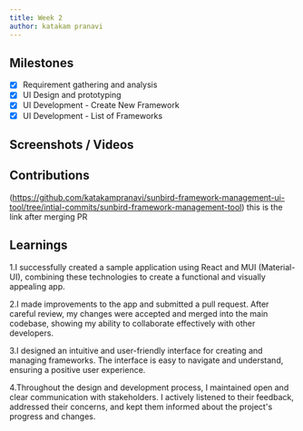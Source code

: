 ```yaml
---
title: Week 2
author: katakam pranavi
---
```


## Milestones
- [X] Requirement gathering and analysis
- [X] UI Design and prototyping
- [x] UI Development - Create New Framework  
- [X] UI Development - List of Frameworks
## Screenshots / Videos 


## Contributions
(https://github.com/katakampranavi/sunbird-framework-management-ui-tool/tree/intial-commits/sunbird-framework-management-tool) this is the link after merging PR

## Learnings

1.I successfully created a sample application using React and MUI (Material-UI), combining these technologies to create a functional and visually appealing app.

2.I made improvements to the app and submitted a pull request. After careful review, my changes were accepted and merged into the main codebase, showing my ability to collaborate effectively with other developers.

3.I designed an intuitive and user-friendly interface for creating and managing frameworks. The interface is easy to navigate and understand, ensuring a positive user experience.

4.Throughout the design and development process, I maintained open and clear communication with stakeholders. I actively listened to their feedback, addressed their concerns, and kept them informed about the project's progress and changes.
